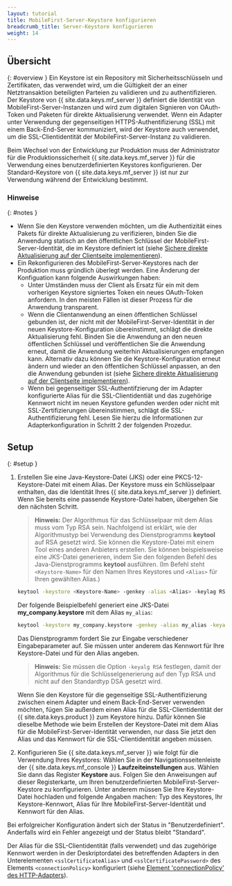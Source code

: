 ```yaml
---
layout: tutorial
title: MobileFirst-Server-Keystore konfigurieren
breadcrumb_title: Server-Keystore konfigurieren
weight: 14
---
```

<!-- NLS_CHARSET=UTF-8 -->
## Übersicht
{: #overview }
Ein
Keystore ist ein Repository mit Sicherheitsschlüsseln und Zertifikaten, das verwendet wird, um
die Gültigkeit der an einer Netztransaktion beteiligten Parteien zu validieren und zu authentifizieren. Der Keystore von {{ site.data.keys.mf_server }}
definiert die Identität von MobileFirst-Server-Instanzen und wird zum digitalen Signieren von OAuth-Token und Paketen für direkte Aktualisierung
verwendet. Wenn ein
Adapter unter Verwendung der gegenseitigen HTTPS-Authentifizierung
(SSL) mit einem Back-End-Server kommuniziert, wird der Keystore auch verwendet, um die SSL-Clientidentität der
MobileFirst-Server-Instanz zu validieren. 

Beim Wechsel von der Entwicklung zur Produktion muss der Administrator für die Produktionssicherheit
{{ site.data.keys.mf_server }} für die Verwendung eines benutzerdefinierten
Keystores konfigurieren. Der Standard-Keystore von {{ site.data.keys.mf_server }} ist nur zur Verwendung
während der Entwicklung bestimmt. 

### Hinweise
{: #notes }
* Wenn Sie den Keystore verwenden möchten, um die Authentizität eines Pakets für direkte Aktualisierung zu verifizieren, binden Sie die
Anwendung statisch an den öffentlichen Schlüssel der MobileFirst-Server-Identität, die
im Keystore definiert ist (siehe [Sichere direkte Aktualisierung auf der Clientseite implementieren](../../application-development/direct-update)).
* Ein Rekonfigurieren des MobileFirst-Server-Keystores nach der Produktion muss gründlich überlegt werden. Eine Änderung der Konfiguation kann folgende
Auswirkungen haben: 
    * Unter Umständen muss der Client als Ersatz für ein mit dem vorherigen Keystore signiertes Token ein neues OAuth-Token anfordern. In den meisten Fällen ist dieser Prozess für die Anwendung
transparent. 
    * Wenn die Clientanwendung an einen öffentlichen Schlüssel gebunden ist, der nicht mit der MobileFirst-Server-Identität in der neuen Keystore-Konfiguration
übereinstimmt, schlägt die direkte Aktualisierung fehl. Binden Sie die Anwendung an den neuen öffentlichen Schlüssel und veröffentlichen Sie die Anwendung erneut, damit
die Anwendung weiterhin Aktualisierungen empfangen kann. Alternativ dazu können Sie die Keystore-Konfiguration erneut ändern und wieder an den öffentlichen Schlüssel anpassen, an den die Anwendung gebunden
ist (siehe [Sichere direkte Aktualisierung auf der Clientseite implementieren](../../application-development/direct-update)).
    *  Wenn bei gegenseitiger SSL-Authentifzierung der im Adapter konfigurierte Alias für die SSL-Clientidentiät und das zugehörige Kennwort
nicht im neuen Keystore gefunden werden oder nicht mit SSL-Zertifizierungen übereinstimmen, schlägt die SSL-Authentifizierung fehl. Lesen Sie hierzu die Informationen zur
Adapterkonfiguration in Schritt
2 der folgenden Prozedur. 

## Setup
{: #setup }
1. Erstellen Sie eine Java-Keystore-Datei (JKS) oder eine PKCS-12-Keystore-Datei mit einem Alias. Der Keystore muss ein Schlüsselpaar enthalten, das
die Identität Ihres
{{ site.data.keys.mf_server }} definiert.
Wenn Sie bereits eine passende Keystore-Datei haben, übergehen Sie den nächsten Schritt. 

   > **Hinweis:** Der Algorithmus für das Schlüsselpaar mit dem Alias muss vom Typ RSA sein. Nachfolgend ist erklärt, wie der
Algorithmustyp bei Verwendung des Dienstprogramms **keytool** auf RSA gesetzt wird.    Sie können die Keystore-Datei mit einem Tool eines anderen Anbieters erstellen. Sie können beispielsweise eine JKS-Datei generieren, indem Sie den folgenden Befehl des Java-Dienstprogramms **keytool** ausführen. (Im Befehl steht `<Keystore-Name>` für den Namen Ihres Keystores und `<Alias>` für Ihren gewählten Alias.)

    
   ```bash
   keytool -keystore <Keystore-Name> -genkey -alias <Alias> -keylag RSA
   ```
    
   Der folgende Beispielbefehl generiert eine JKS-Datei **my_company.keystore** mit dem Alias `my_alias`: 
    
   ```bash
   keytool -keystore my_company.keystore -genkey -alias my_alias -keyalg RSA
   ```
    
   Das Dienstprogramm fordert Sie zur Eingabe verschiedener Eingabeparameter auf. Sie müssen unter anderem das Kennwort für Ihre Keystore-Datei und für den Alias angeben. 

   > **Hinweis:** Sie müssen die Option `-keyalg RSA` festlegen, damit der Algorithmus für die Schlüsselgenerierung auf den Typ RSA und nicht auf den Standardtyp DSA gesetzt wird. 

   Wenn Sie den Keystore für die gegenseitige SSL-Authentifizierung zwischen
einem Adapter und einem Back-End-Server
verwenden möchten, fügen Sie außerdem
einen Alias für die SSL-Clientidentität der {{ site.data.keys.product }}
zum Keystore hinzu. Dafür können Sie dieselbe Methode wie beim Erstellen der Keystore-Datei
mit dem
Alias für die MobileFirst-Server-Identität verwenden, nur dass Sie jetzt den Alias und das Kennwort für die SSL-Clientidentität angeben müssen. 

2. Konfigurieren Sie {{ site.data.keys.mf_server }} wie folgt für die Verwendung
Ihres Keystores:
Wählen Sie in der Navigationsseitenleiste der {{ site.data.keys.mf_console }}
**Laufzeiteinstellungen** aus. Wählen Sie dann das Register **Keystore** aus.
Folgen Sie den Anweisungen auf dieser Registerkarte, um Ihren
benutzerdefinierten MobileFirst-Server-Keystore zu konfigurieren.
Unter anderem müssen Sie Ihre Keystore-Datei hochladen und folgende Angaben machen:
Typ des Keystores, Ihr Keystore-Kennwort,
Alias für Ihre
MobileFirst-Server-Identität und Kennwort für den Alias.  

Bei erfolgreicher Konfiguration ändert sich der Status in
"Benutzerdefiniert". Anderfalls wird ein Fehler angezeigt und der Status bleibt "Standard".

Der Alias für die SSL-Clientidentität (falls verwendet) und das zugehörige Kennwort werden in der Deskriptordatei des betreffenden Adapters in den Unterelementen `<sslCertificateAlias>` und `<sslCertificatePassword>` des Elements `<connectionPolicy>` konfiguriert (siehe [Element 'connectionPolicy' des HTTP-Adapters](../../adapters/javascript-adapters/js-http-adapter/#the-xml-file)).
